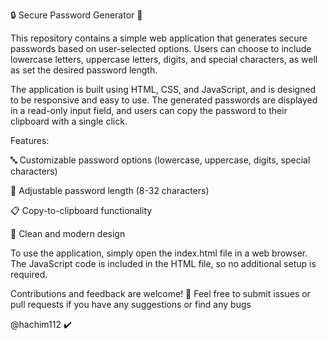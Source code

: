 🔒 Secure Password Generator 🔑

This repository contains a simple web application that generates secure passwords based on user-selected options. Users can choose to include lowercase letters, uppercase letters, digits, and special characters, as well as set the desired password length.


The application is built using HTML, CSS, and JavaScript, and is designed to be responsive and easy to use. The generated passwords are displayed in a read-only input field, and users can copy the password to their clipboard with a single click.


Features:


🔤 Customizable password options (lowercase, uppercase, digits, special characters)

🔢 Adjustable password length (8-32 characters)

📋 Copy-to-clipboard functionality

🎨 Clean and modern design

To use the application, simply open the index.html file in a web browser. The JavaScript code is included in the HTML file, so no additional setup is required.

Contributions and feedback are welcome! 🙌 Feel free to submit issues or pull requests if you have any suggestions or find any bugs 

@hachim112 ✔️
